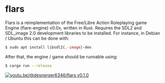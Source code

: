 # flars
Flars is a reimplementation of the Free/Libre Action Roleplaying game Engine (flare-engine) v0.0x, written in Rust.
Requires the SDL2 and SDL_image 2.0 development libraries to be installed.
For instance, in Debian / Ubuntu this can be done with:
```bash
$ sudo apt install libsdl2{,-image}-dev
```
After that, the engine / game should be runnable using:
```bash
$ cargo run --release
```
[![youtu.be/@desnerger6346/flars v0.1.0](https://img.youtube.com/vi/ucm6wBaR9iI/0.jpg)](https://youtu.be/ucm6wBaR9iI "youtu.be/flars v0.1.0")
